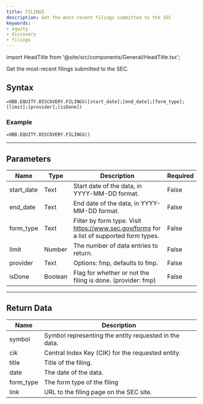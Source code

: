 ```yaml
---
title: FILINGS
description: Get the most-recent filings submitted to the SEC
keywords: 
- equity
- discovery
- filings
---
```


<!-- markdownlint-disable MD033 -->
import HeadTitle from '@site/src/components/General/HeadTitle.tsx';

<HeadTitle title="EQUITY.DISCOVERY.FILINGS | OpenBB Add-in for Excel Docs" />

Get the most-recent filings submitted to the SEC.

## Syntax

```excel wordwrap
=OBB.EQUITY.DISCOVERY.FILINGS([start_date];[end_date];[form_type];[limit];[provider];[isDone])
```

### Example

```excel wordwrap
=OBB.EQUITY.DISCOVERY.FILINGS()
```

---

## Parameters

| Name | Type | Description | Required |
| ---- | ---- | ----------- | -------- |
| start_date | Text | Start date of the data, in YYYY-MM-DD format. | False |
| end_date | Text | End date of the data, in YYYY-MM-DD format. | False |
| form_type | Text | Filter by form type. Visit https://www.sec.gov/forms for a list of supported form types. | False |
| limit | Number | The number of data entries to return. | False |
| provider | Text | Options: fmp, defaults to fmp. | False |
| isDone | Boolean | Flag for whether or not the filing is done. (provider: fmp) | False |

---

## Return Data

| Name | Description |
| ---- | ----------- |
| symbol | Symbol representing the entity requested in the data.  |
| cik | Central Index Key (CIK) for the requested entity.  |
| title | Title of the filing.  |
| date | The date of the data.  |
| form_type | The form type of the filing  |
| link | URL to the filing page on the SEC site.  |
